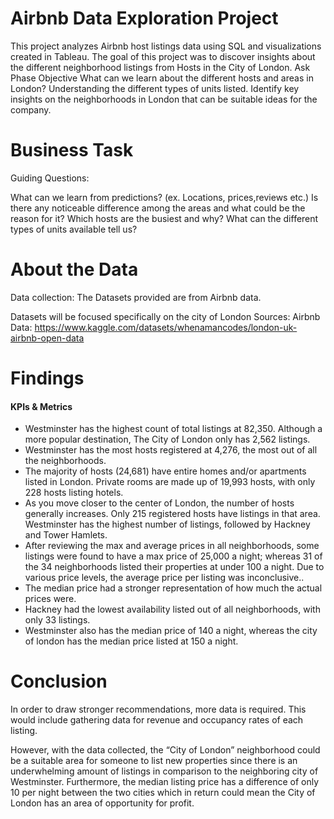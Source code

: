 # Airbnb Data Exploration Project
This project analyzes Airbnb host listings data using SQL and visualizations created in Tableau. The goal of this project was to discover insights about the different neighborhood listings from Hosts in the City of London. Ask Phase Objective What can we learn about the different hosts and areas in London? Understanding the different types of units listed. Identify key insights on the neighborhoods in London that can be suitable ideas for the company.
# Business Task
Guiding Questions:

What can we learn from predictions? (ex. Locations, prices,reviews etc.)
Is there any noticeable difference among the areas and what could be the reason for it?
Which hosts are the busiest and why?
What can the different types of units available tell us?
# About the Data
Data collection: The Datasets provided are from Airbnb data.

Datasets will be focused specifically on the city of London Sources: Airbnb Data: https://www.kaggle.com/datasets/whenamancodes/london-uk-airbnb-open-data 
# Findings
#### KPIs & Metrics
- Westminster has the highest count of total listings at 82,350. Although a more popular destination, The City of London only has 2,562 listings.
- Westminster has the most hosts registered at 4,276, the most out of all the neighborhoods.
- The majority of hosts (24,681) have entire homes and/or apartments listed in London. Private rooms are made up of 19,993 hosts, with only 228 hosts listing hotels.
- As you move closer to the center of London, the number of hosts generally increases. Only 215 registered hosts have listings in that area. Westminster has the highest number of listings, followed by Hackney and Tower Hamlets.
- After reviewing the max and average prices in all neighborhoods, some listings were found to have a max price of 25,000 a night; whereas 31 of the 34 neighborhoods listed their properties at under 100 a night. Due to various price levels, the average price per listing was inconclusive..
- The median price had a stronger representation of how much the actual prices were.
- Hackney had the lowest availability listed out of all neighborhoods, with only 33 listings.
- Westminster also has the median price of 140 a night, whereas the city of london has the median price listed at 150 a night.
# Conclusion
In order to draw stronger recommendations, more data is required. This would include gathering data for revenue and occupancy rates of each listing.

However, with the data collected, the “City of London” neighborhood could be a suitable area for someone to list new properties since there is an underwhelming amount of listings in comparison to the neighboring city of Westminster. Furthermore, the median listing price has a difference of only 10 per night between the two cities which in return could mean the City of London has an area of opportunity for profit.

